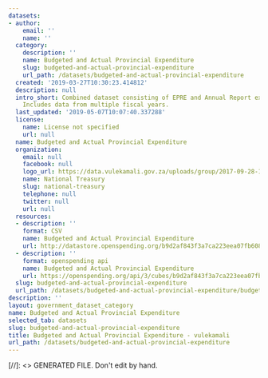 ```yaml
---
datasets:
- author:
    email: ''
    name: ''
  category:
    description: ''
    name: Budgeted and Actual Provincial Expenditure
    slug: budgeted-and-actual-provincial-expenditure
    url_path: /datasets/budgeted-and-actual-provincial-expenditure
  created: '2019-03-27T10:30:23.414812'
  description: null
  intro_short: Combined dataset consisting of EPRE and Annual Report expenditure data.
    Includes data from multiple fiscal years.
  last_updated: '2019-05-07T10:07:40.337288'
  license:
    name: License not specified
    url: null
  name: Budgeted and Actual Provincial Expenditure
  organization:
    email: null
    facebook: null
    logo_url: https://data.vulekamali.gov.za/uploads/group/2017-09-28-151852.487803treasury-logo.jpg
    name: National Treasury
    slug: national-treasury
    telephone: null
    twitter: null
    url: null
  resources:
  - description: ''
    format: CSV
    name: Budgeted and Actual Provincial Expenditure
    url: http://datastore.openspending.org/b9d2af843f3a7ca223eea07fb608e62a/budgeted-and-actual-provincial-expenditure-uploaded-2019-05-01t2238/final/data/budget-vs-actual-provincial.csv
  - description: ''
    format: openspending api
    name: Budgeted and Actual Provincial Expenditure
    url: https://openspending.org/api/3/cubes/b9d2af843f3a7ca223eea07fb608e62a:budgeted-and-actual-provincial-expenditure-uploaded-2019-05-01t2238/model/
  slug: budgeted-and-actual-provincial-expenditure
  url_path: /datasets/budgeted-and-actual-provincial-expenditure/budgeted-and-actual-provincial-expenditure
description: ''
layout: government_dataset_category
name: Budgeted and Actual Provincial Expenditure
selected_tab: datasets
slug: budgeted-and-actual-provincial-expenditure
title: Budgeted and Actual Provincial Expenditure - vulekamali
url_path: /datasets/budgeted-and-actual-provincial-expenditure
---
```

[//]: <> GENERATED FILE. Don't edit by hand.